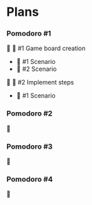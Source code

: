 # Plans

### Pomodoro #1

🔴 📘 #1 Game board creation

- 🔴 #1 Scenario
- 🔴 #2 Scenario

🔴 📘 #2 Implement steps

- 🔴 #1 Scenario

### Pomodoro #2

🔴

### Pomodoro #3

🔴

### Pomodoro #4

🔴

